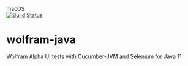macOS  
[![Build Status](https://dev.azure.com/mcknz-dev/WolframTrivia/_apis/build/status/WolframTrivia/java/Wolfram%20Trivia%20java%20macOS?branchName=master)](https://dev.azure.com/mcknz-dev/WolframTrivia/_build/latest?definitionId=9&branchName=master)

# wolfram-java
Wolfram Alpha UI tests with Cucumber-JVM and Selenium for Java 11
